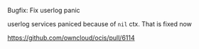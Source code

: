 Bugfix: Fix userlog panic

userlog services paniced because of `nil` ctx. That is fixed now

https://github.com/owncloud/ocis/pull/6114
